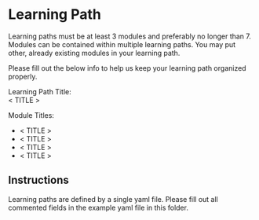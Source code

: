 # Learning Path

Learning paths must be at least 3 modules and preferably no longer than 7. Modules can be contained within multiple learning paths. You may put other, already existing modules in your learning path.

Please fill out the below info to help us keep your learning path organized properly.

Learning Path Title:  
< TITLE >

Module Titles:  
- < TITLE >
- < TITLE >
- < TITLE >
- < TITLE >

## Instructions

Learning paths are defined by a single yaml file. Please fill out all commented fields in the example yaml file in this folder.
